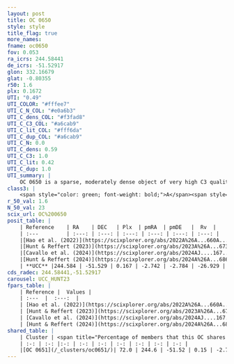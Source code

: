 ```yaml
---
layout: post
title: OC 0650
style: style
title_flag: true
more_names: 
fname: oc0650
fov: 0.053
ra_icrs: 244.58441
de_icrs: -51.52917
glon: 332.16679
glat: -0.80355
r50: 1.6
plx: 0.1672
UTI: "0.49"
UTI_COLOR: "#fffee7"
UTI_C_N_COL: "#e0a6b3"
UTI_C_dens_COL: "#f3fad8"
UTI_C_C3_COL: "#a6cab9"
UTI_C_lit_COL: "#fff6da"
UTI_C_dup_COL: "#a6cab9"
UTI_C_N: 0.0
UTI_C_dens: 0.59
UTI_C_C3: 1.0
UTI_C_lit: 0.42
UTI_C_dup: 1.0
UTI_summary: |
    OC 0650 is a sparse, moderately dense object of very high C3 quality. It was recently reported in the literature.<br><br>This object shares a significant percentage of members with at least one entry reported in the same catalogue.<br><br><span style="color: #99180f; font-weight: bold;">Warning: </span>contains less than 25 stars with <i>P>0.5</i> estimated.
class3: |
    <span style="color: green; font-weight: bold;">A</span><span style="color: green; font-weight: bold;">A</span>
r_50_val: 1.6
N_50_val: 23
scix_url: OC%200650
posit_table: |
    | Reference    | RA    | DEC   | Plx  | pmRA  | pmDE   |  Rv  |
    | :---         | :---: | :---: | :---: | :---: | :---: | :---: |
    |[Hao et al. (2022)](https://scixplorer.org/abs/2022A%26A...660A...4H) | 244.585 | -51.54 | 0.157 | -2.746 | -2.784 | -- |
    |[Hunt & Reffert (2023)](https://scixplorer.org/abs/2023A%26A...673A.114H) | 244.586 | -51.531 | 0.169 | -2.765 | -2.812 | -26.967 |
    |[Cavallo et al. (2024)](https://scixplorer.org/abs/2024AJ....167...12C) | 244.589 | -51.527 | 0.167 | -- | -- | -- |
    |[Hunt & Reffert (2024)](https://scixplorer.org/abs/2024A%26A...686A..42H) | 244.586 | -51.531 | 0.169 | -2.765 | -2.812 | -26.967 |
    | **UCC** |244.584 | -51.529 | 0.167 | -2.742 | -2.784 | -26.929 | 
cds_radec: 244.58441,-51.52917
carousel: UCC_HUNT23
fpars_table: |
    | Reference |  Values |
    | :---  |  :---:  |
    | [Hao et al. (2022)](https://scixplorer.org/abs/2022A%26A...660A...4H) | `AG=0.28, age=8.9, Z=0.02` |
    | [Hunt & Reffert (2023)](https://scixplorer.org/abs/2023A%26A...673A.114H) | `AV50=4.591, diffAV50=2.614, MOD50=13.635, logAge50=8.207` |
    | [Cavallo et al. (2024)](https://scixplorer.org/abs/2024AJ....167...12C) | `AV50=4.75, dMod50=12.54, logAge50=8.42, [Fe/H]50=-0.26` |
    | [Hunt & Reffert (2024)](https://scixplorer.org/abs/2024A%26A...686A..42H) | `MassJ=2404.46` |
shared_table: |
    | Cluster | <span title="Percentage of members that this OC shares with the ones listed">%</span>   | RA   | DEC   | Plx   | pmRA  | pmDE  | Rv | UTI |
    | :-: | :-: |:-: | :-: | :-: | :-: | :-: | :-: | :-: |
    |[OC 0651](/_clusters/oc0651/)| 72.0 | 244.6 | -51.52 | 0.15 | -2.74 | -2.79 | -26.93 |0.4 |
---
```

